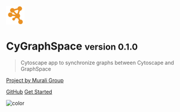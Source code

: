 <img src="_images/icon.svg" width="50">

# CyGraphSpace <small>version 0.1.0</small>

> Cytoscape app to synchronize graphs between Cytoscape and GraphSpace

[Project by Murali Group](https://github.com/Murali-group)

[GitHub](https://github.com/Murali-Group/CyGraphSpace)
[Get Started](#cygraphspace)

![color](#f0f0f0)
